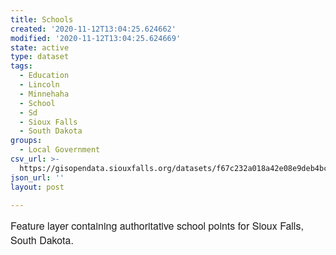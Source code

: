 ```yaml
---
title: Schools
created: '2020-11-12T13:04:25.624662'
modified: '2020-11-12T13:04:25.624669'
state: active
type: dataset
tags:
  - Education
  - Lincoln
  - Minnehaha
  - School
  - Sd
  - Sioux Falls
  - South Dakota
groups:
  - Local Government
csv_url: >-
  https://gisopendata.siouxfalls.org/datasets/f67c232a018a42e08e9deb4bc17679de_9.csv?outSR=%7B%22latestWkid%22%3A32164%2C%22wkid%22%3A32164%7D
json_url: ''
layout: post

---
```

<p style='margin-top: 0px; margin-bottom: 0.75rem; overflow-wrap: break-word; max-width: 100%; font-family: &quot;Avenir Next W01&quot;, &quot;Avenir Next W00&quot;, &quot;Avenir Next&quot;, Avenir, &quot;Helvetica Neue&quot;, sans-serif; font-size: 16px;'><span style='overflow-wrap: break-word; max-width: 100%; display: inherit;'>Feature layer containing authoritative school points for Sioux Falls, South Dakota.</span><div><br /></div></p>

